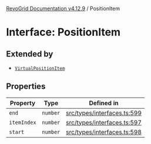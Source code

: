 [RevoGrid Documentation v4.12.9](README.md) / PositionItem

# Interface: PositionItem

## Extended by

- [`VirtualPositionItem`](Interface.VirtualPositionItem.md)

## Properties

| Property | Type | Defined in |
| ------ | ------ | ------ |
| `end` | `number` | [src/types/interfaces.ts:599](https://github.com/revolist/revogrid/blob/5b626b1ece93ea60f82047d059b8a2635455feb4/src/types/interfaces.ts#L599) |
| `itemIndex` | `number` | [src/types/interfaces.ts:597](https://github.com/revolist/revogrid/blob/5b626b1ece93ea60f82047d059b8a2635455feb4/src/types/interfaces.ts#L597) |
| `start` | `number` | [src/types/interfaces.ts:598](https://github.com/revolist/revogrid/blob/5b626b1ece93ea60f82047d059b8a2635455feb4/src/types/interfaces.ts#L598) |
